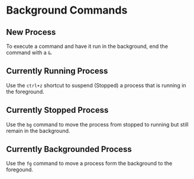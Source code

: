 # Background Commands

## New Process

To execute a command and have it run in the background, end the command with a `&`.

## Currently Running Process

Use the `ctrl+z` shortcut to suspend (Stopped) a process that is running in the foreground.

## Currently Stopped Process

Use the `bg` command to move the process from stopped to running but still remain in the background.

## Currently Backgrounded Process

Use the `fg` command to move a process form the background to the foregound. 